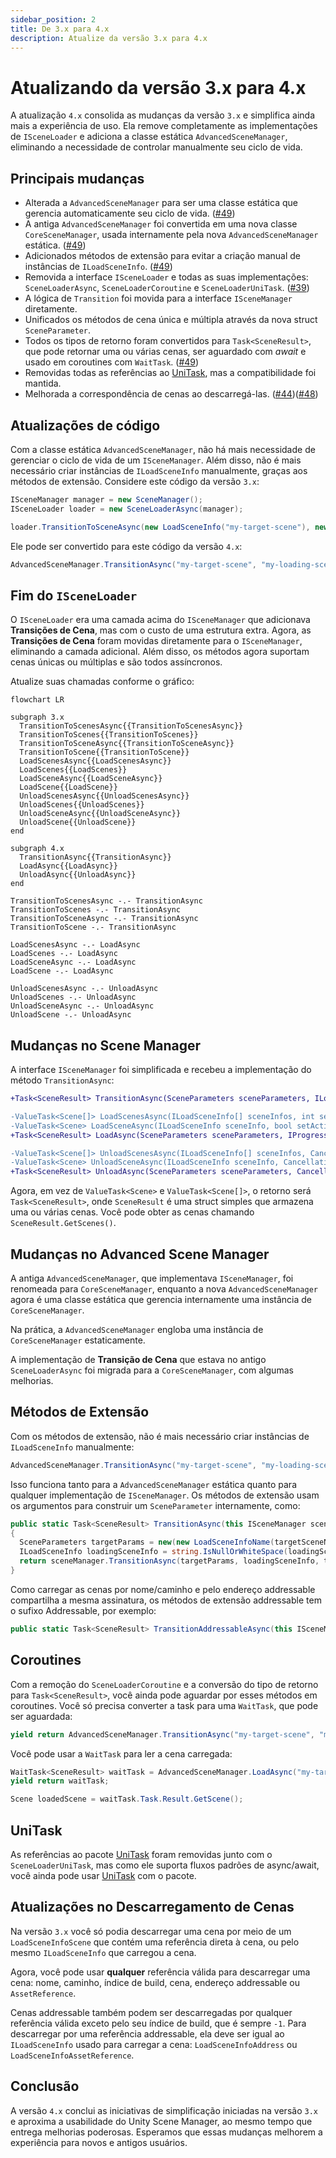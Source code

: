 ```yaml
---
sidebar_position: 2
title: De 3.x para 4.x
description: Atualize da versão 3.x para 4.x
---
```


# Atualizando da versão 3.x para 4.x

A atualização `4.x` consolida as mudanças da versão `3.x` e simplifica ainda mais a experiência de uso.
Ela remove completamente as implementações de `ISceneLoader` e adiciona a classe estática `AdvancedSceneManager`, eliminando a necessidade de controlar manualmente seu ciclo de vida.

## Principais mudanças

* Alterada a `AdvancedSceneManager` para ser uma classe estática que gerencia automaticamente seu ciclo de vida. ([#49](https://github.com/mygamedevtools/scene-loader/issues/49))
* A antiga `AdvancedSceneManager` foi convertida em uma nova classe `CoreSceneManager`, usada internamente pela nova `AdvancedSceneManager` estática. ([#49](https://github.com/mygamedevtools/scene-loader/issues/49))
* Adicionados métodos de extensão para evitar a criação manual de instâncias de `ILoadSceneInfo`. ([#49](https://github.com/mygamedevtools/scene-loader/issues/49))
* Removida a interface `ISceneLoader` e todas as suas implementações: `SceneLoaderAsync`, `SceneLoaderCoroutine` e `SceneLoaderUniTask`. ([#39](https://github.com/mygamedevtools/scene-loader/issues/39))
* A lógica de `Transition` foi movida para a interface `ISceneManager` diretamente.
* Unificados os métodos de cena única e múltipla através da nova struct `SceneParameter`.
* Todos os tipos de retorno foram convertidos para `Task<SceneResult>`, que pode retornar uma ou várias cenas, ser aguardado com _await_ e usado em coroutines com `WaitTask`. ([#49](https://github.com/mygamedevtools/scene-loader/issues/49))
* Removidas todas as referências ao [UniTask], mas a compatibilidade foi mantida.
* Melhorada a correspondência de cenas ao descarregá-las. ([#44](https://github.com/mygamedevtools/scene-loader/issues/44))([#48](https://github.com/mygamedevtools/scene-loader/issues/48))

## Atualizações de código

Com a classe estática `AdvancedSceneManager`, não há mais necessidade de gerenciar o ciclo de vida de um `ISceneManager`.
Além disso, não é mais necessário criar instâncias de `ILoadSceneInfo` manualmente, graças aos métodos de extensão.
Considere este código da versão `3.x`:

```cs
ISceneManager manager = new SceneManager();
ISceneLoader loader = new SceneLoaderAsync(manager);

loader.TransitionToSceneAsync(new LoadSceneInfo("my-target-scene"), new LoadSceneInfoName("my-loading-scene"));
```

Ele pode ser convertido para este código da versão `4.x`:

```cs
AdvancedSceneManager.TransitionAsync("my-target-scene", "my-loading-scene");
```

## Fim do `ISceneLoader`

O `ISceneLoader` era uma camada acima do `ISceneManager` que adicionava **Transições de Cena**, mas com o custo de uma estrutura extra.
Agora, as **Transições de Cena** foram movidas diretamente para o `ISceneManager`, eliminando a camada adicional.
Além disso, os métodos agora suportam cenas únicas ou múltiplas e são todos assíncronos.

Atualize suas chamadas conforme o gráfico:

```mermaid
flowchart LR

subgraph 3.x
  TransitionToScenesAsync{{TransitionToScenesAsync}}
  TransitionToScenes{{TransitionToScenes}}
  TransitionToSceneAsync{{TransitionToSceneAsync}}
  TransitionToScene{{TransitionToScene}}
  LoadScenesAsync{{LoadScenesAsync}}
  LoadScenes{{LoadScenes}}
  LoadSceneAsync{{LoadSceneAsync}}
  LoadScene{{LoadScene}}
  UnloadScenesAsync{{UnloadScenesAsync}}
  UnloadScenes{{UnloadScenes}}
  UnloadSceneAsync{{UnloadSceneAsync}}
  UnloadScene{{UnloadScene}}
end

subgraph 4.x
  TransitionAsync{{TransitionAsync}}
  LoadAsync{{LoadAsync}}
  UnloadAsync{{UnloadAsync}}
end

TransitionToScenesAsync -.- TransitionAsync
TransitionToScenes -.- TransitionAsync
TransitionToSceneAsync -.- TransitionAsync
TransitionToScene -.- TransitionAsync

LoadScenesAsync -.- LoadAsync
LoadScenes -.- LoadAsync
LoadSceneAsync -.- LoadAsync
LoadScene -.- LoadAsync

UnloadScenesAsync -.- UnloadAsync
UnloadScenes -.- UnloadAsync
UnloadSceneAsync -.- UnloadAsync
UnloadScene -.- UnloadAsync
```

## Mudanças no Scene Manager

A interface `ISceneManager` foi simplificada e recebeu a implementação do método `TransitionAsync`:

```diff
+Task<SceneResult> TransitionAsync(SceneParameters sceneParameters, ILoadSceneInfo intermediateSceneReference = default, CancellationToken token = default);

-ValueTask<Scene[]> LoadScenesAsync(ILoadSceneInfo[] sceneInfos, int setIndexActive = -1, IProgress<float> progress = null, CancellationToken token = default);
-ValueTask<Scene> LoadSceneAsync(ILoadSceneInfo sceneInfo, bool setActive = false, IProgress<float> progress = null, CancellationToken token = default);
+Task<SceneResult> LoadAsync(SceneParameters sceneParameters, IProgress<float> progress = null, CancellationToken token = default);

-ValueTask<Scene[]> UnloadScenesAsync(ILoadSceneInfo[] sceneInfos, CancellationToken token = default);
-ValueTask<Scene> UnloadSceneAsync(ILoadSceneInfo sceneInfo, CancellationToken token = default);
+Task<SceneResult> UnloadAsync(SceneParameters sceneParameters, CancellationToken token = default);
```

Agora, em vez de `ValueTask<Scene>` e `ValueTask<Scene[]>`, o retorno será `Task<SceneResult>`, onde `SceneResult` é uma struct simples que armazena uma ou várias cenas.
Você pode obter as cenas chamando `SceneResult.GetScenes()`.

## Mudanças no Advanced Scene Manager

A antiga `AdvancedSceneManager`, que implementava `ISceneManager`, foi renomeada para `CoreSceneManager`, enquanto a nova `AdvancedSceneManager` agora é uma classe estática que gerencia internamente uma instância de `CoreSceneManager`.

Na prática, a `AdvancedSceneManager` engloba uma instância de `CoreSceneManager` estaticamente.

A implementação de **Transição de Cena** que estava no antigo `SceneLoaderAsync` foi migrada para a `CoreSceneManager`, com algumas melhorias.

## Métodos de Extensão

Com os métodos de extensão, não é mais necessário criar instâncias de `ILoadSceneInfo` manualmente:

```cs
AdvancedSceneManager.TransitionAsync("my-target-scene", "my-loading-scene");
```

Isso funciona tanto para a `AdvancedSceneManager` estática quanto para qualquer implementação de `ISceneManager`.
Os métodos de extensão usam os argumentos para construir um `SceneParameter` internamente, como:

```cs
public static Task<SceneResult> TransitionAsync(this ISceneManager sceneManager, string targetSceneName, string loadingSceneName = null, CancellationToken token = default)
{
  SceneParameters targetParams = new(new LoadSceneInfoName(targetSceneName), true);
  ILoadSceneInfo loadingSceneInfo = string.IsNullOrWhiteSpace(loadingSceneName) ? null : new LoadSceneInfoName(loadingSceneName);
  return sceneManager.TransitionAsync(targetParams, loadingSceneInfo, token);
}
```

Como carregar as cenas por nome/caminho e pelo endereço addressable compartilha a mesma assinatura, os métodos de extensão addressable tem o sufixo Addressable, por exemplo:

```cs
public static Task<SceneResult> TransitionAddressableAsync(this ISceneManager sceneManager, string targetAddress, string loadingAddress = null, CancellationToken token = default);
```

## Coroutines

Com a remoção do `SceneLoaderCoroutine` e a conversão do tipo de retorno para `Task<SceneResult>`, você ainda pode aguardar por esses métodos em coroutines.
Você só precisa converter a task para uma `WaitTask`, que pode ser aguardada:

```cs
yield return AdvancedSceneManager.TransitionAsync("my-target-scene", "my-loading-scene").ToWaitTask();
```

Você pode usar a `WaitTask` para ler a cena carregada:

```cs
WaitTask<SceneResult> waitTask = AdvancedSceneManager.LoadAsync("my-target-scene");
yield return waitTask;

Scene loadedScene = waitTask.Task.Result.GetScene();
```

## UniTask

As referências ao pacote [UniTask] foram removidas junto com o `SceneLoaderUniTask`, mas como ele suporta fluxos padrões de async/await, você ainda pode usar [UniTask] com o pacote.

## Atualizações no Descarregamento de Cenas

Na versão `3.x` você só podia descarregar uma cena por meio de um `LoadSceneInfoScene` que contém uma referência direta à cena, ou pelo mesmo `ILoadSceneInfo` que carregou a cena.

Agora, você pode usar **qualquer** referência válida para descarregar uma cena: nome, caminho, índice de build, cena, endereço addressable ou `AssetReference`.

Cenas addressable também podem ser descarregadas por qualquer referência válida exceto pelo seu índice de build, que é sempre `-1`. Para descarregar por uma referência addressable, ela deve ser igual ao `ILoadSceneInfo` usado para carregar a cena: `LoadSceneInfoAddress` ou `LoadSceneInfoAssetReference`.

## Conclusão

A versão `4.x` conclui as iniciativas de simplificação iniciadas na versão `3.x` e aproxima a usabilidade do Unity Scene Manager, ao mesmo tempo que entrega melhorias poderosas.
Esperamos que essas mudanças melhorem a experiência para novos e antigos usuários.

[UniTask]: https://github.com/Cysharp/UniTask